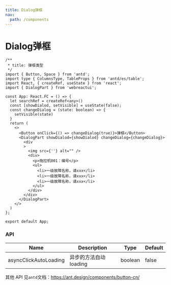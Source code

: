 ```yaml
---
title: Dialog弹框
nav:
  path: /components
---
```


# Dialog弹框

```tsx
/**
 * title: 弹框类型
 */
import { Button, Space } from 'antd';
import type { ColumnsType, TableProps } from 'antd/es/table';
import React, { createRef, useState } from 'react';
import { DialogPart } from 'webreactui';

const App: React.FC = () => {
  let searchRef = createRef<any>()
  const [showDialod, setVisible] = useState(false);
  const changeDialog = (state: boolean) => {
    setVisible(state)
  }
  return (
    <>
      <Button onClick={() => changeDialog(true)}>弹框</Button>
      <DialogPart showDialod={showDialod} changeDialog={changeDialog}>
        <div
        >
          <img src={''} alt="" />
          <div>
            <p>拖拉机001：编号</p>
            <ul>
              <li>一级故障名称，请xxx</li>
              <li>一级故障名称，请xxx</li>
              <li>一级故障名称，请xxx</li>
            </ul>
          </div>
        </div>
      </DialogPart>
    </>
  )
};

export default App;
```

### API

| Name                  | Description            | Type    | Default |
| --------------------- | ---------------------- | ------- | ------- |
| asyncClickAutoLoading | 异步的方法自动 loading | boolean | false   |

其他 API 见`antd`文档：https://ant.design/components/button-cn/
